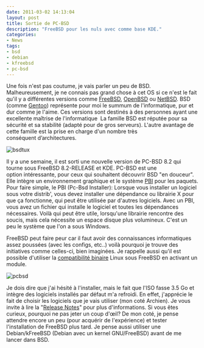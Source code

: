 ```yaml
---
date: 2011-03-02 14:13:04
layout: post
title: Sortie de PC-BSD
description: "FreeBSD pour les nuls avec comme base KDE."
categories:
- News
tags:
- bsd
- debian
- kfreebsd
- pc-bsd
---
```


Une fois n'est pas coutume, je vais parler un peu de BSD. Malheureusement, je ne connais pas grand chose à cet OS si ce n'est le fait qu'il y a différentes versions comme [FreeBSD](http://fr.wikipedia.org/wiki/FreeBSD), [OpenBSD](http://fr.wikipedia.org/wiki/OpenBSD) ou [NetBSD](http://fr.wikipedia.org/wiki/NetBSD). BSD (comme [Gentoo](http://www.gentoo.org/)) représente pour moi le summum de l'informatique, pur et dur comme je l'aime. Ces versions sont destinés à des personnes ayant une excellente maîtrise de l'informatique  La famille BSD est réputée pour sa sécurité et sa stabilité (adapté pour de gros serveurs). L'autre avantage de cette famille est la prise en charge d'un nombre très conséquent d’architectures.

<!-- more -->

<img class="imgcenter" alt="bsdtux" src="http://linuxien.legtux.org/uploads/images/2011/03/bsdtux.png">

Il y a une semaine, il est sorti une nouvelle version de PC-BSD 8.2 qui tourne sous FreeBSD 8.2-RELEASE et KDE. PC-BSD est une option intéressante, pour ceux qui souhaitent découvrir BSD "en douceur". Elle intègre un environnement graphique et le système [PBI](http://www.pcbsd.org/content/view/20/26/) pour les paquets. Pour faire simple, le PBI (Pc-Bsd Installer): Lorsque vous installer un logiciel sous votre distrib', vous devez installer une dépendance ou librairie X pour que ça fonctionne, qui peut être utilisée par d'autres logiciels. Avec un PBI, vous avez un fichier qui installe le logiciel et toutes les dépendances nécessaires. Voilà qui peut être utile, lorsqu'une librairie rencontre des soucis, mais cela nécessite un espace disque plus volumineux. C'est un peu le système que l'on a sous Windows.

FreeBSD peut faire peur car il faut avoir des connaissances informatiques assez poussées (avec les configs, etc..) voilà pourquoi je trouve des initiatives comme celles-ci, bien imaginées. Je rappelle aussi qu'il est possible d'utiliser la [compatibilité binaire](http://www.freebsd.org/doc/fr/books/handbook/linuxemu-lbc-install.html) Linux sous FreeBSD en activant un module.

<img class="imgcenter" alt="pcbsd" src="http://linuxien.legtux.org/uploads/images/2011/03/pcbsd.jpg">

Je dois dire que j'ai hésité à l'installer, mais le fait que l'ISO fasse 3.5 Go et intègre des logiciels installés par défaut m'a refroidi. En effet, j'apprécie le fait de choisir les logiciels que je vais utiliser (mon coté Archien). Je vous invite à lire la "[Release Notes](http://www.pcbsd.org/content/view/200/11/)" pour plus d'informations. Si vous êtes curieux, pourquoi ne pas jeter un coup d'œil? De mon coté, je pense attendre encore un peu (pour acquérir de l'expérience) et tester l'installation de FreeBSD plus tard. Je pense aussi utiliser une Debian/kFreeBSD (Debian avec un kernel GNU/FreeBSD) avant de me lancer dans BSD.
